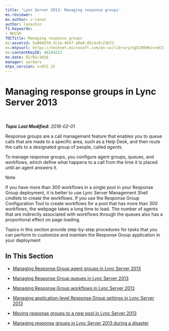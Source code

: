 ```yaml
---
title: 'Lync Server 2013: Managing response groups'
ms.reviewer: 
ms.author: v-lanac
author: lanachin
f1.keywords:
- NOCSH
TOCTitle: Managing response groups
ms:assetid: 5a804d7d-3c1a-4647-a0e0-d5c4c8c23b73
ms:mtpsurl: https://technet.microsoft.com/en-us/library/Gg520996(v=OCS.15)
ms:contentKeyID: 48184222
ms.date: 02/01/2018
manager: serdars
mtps_version: v=OCS.15
---
```


<div data-xmlns="http://www.w3.org/1999/xhtml">

<div class="topic" data-xmlns="http://www.w3.org/1999/xhtml" data-msxsl="urn:schemas-microsoft-com:xslt" data-cs="http://msdn.microsoft.com/">

<div data-asp="https://msdn2.microsoft.com/asp">

# Managing response groups in Lync Server 2013

</div>

<div id="mainSection">

<div id="mainBody">

<span> </span>

_**Topic Last Modified:** 2018-02-01_

Response groups are a call management feature that enables you to queue calls that are made to a specific area, such as a Help Desk, and then route the calls to a designated group of people, called *agents*.

To manage response groups, you configure agent groups, queues, and workflows, which define what happens to a call from the time it is placed until an agent answers it.

<div>


> [!NOTE]  
> If you have more than 300 workflows in a single pool in your Response Group deployment, it is better to use Lync Server Management Shell cmdlets to create the workflows. If you use the Response Group Configuration Tool to create workflows for a pool that has more than 300 workflows, the webpage takes a long time to load. The number of agents that are indirectly associated with workflows through the queues also has a proportional effect on page loading.



</div>

Topics in this section provide step-by-step procedures for tasks that you can perform to customize and maintain the Response Group application in your deployment

<div>

## In This Section

  - [Managing Response Group agent groups in Lync Server 2013](lync-server-2013-managing-response-group-agent-groups.md)

  - [Managing Response Group queues in Lync Server 2013](lync-server-2013-managing-response-group-queues.md)

  - [Managing Response Group workflows in Lync Server 2013](lync-server-2013-managing-response-group-workflows.md)

  - [Managing application-level Response Group settings in Lync Server 2013](lync-server-2013-managing-application-level-response-group-settings.md)

  - [Moving response groups to a new pool in Lync Server 2013](lync-server-2013-moving-response-groups-to-a-new-pool.md)

  - [Managing response groups in Lync Server 2013 during a disaster](lync-server-2013-managing-response-groups-during-a-disaster.md)

</div>

</div>

<span> </span>

</div>

</div>

</div>

